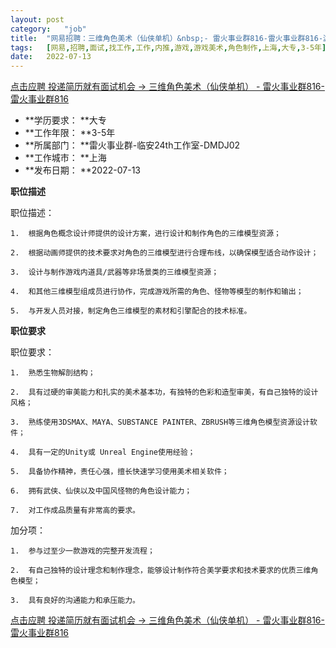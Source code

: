 ```yaml
---
layout:	post
category:	"job"
title:	"网易招聘：三维角色美术（仙侠单机）&nbsp;- 雷火事业群816-雷火事业群816-游戏-游戏美术-角色制作-上海大专3-5年"
tags:	[网易,招聘,面试,找工作,工作,内推,游戏,游戏美术,角色制作,上海,大专,3-5年]
date:	2022-07-13
---
```


[点击应聘 投递简历就有面试机会 ->  三维角色美术（仙侠单机）&nbsp;- 雷火事业群816-雷火事业群816](http://mobile.bole.netease.com/bole/boleDetail?id=31246&employeeId=346f03c3cda5f04c&key=all)



- **学历要求： **大专
- **工作年限： **3-5年
- **所属部门： **雷火事业群-临安24th工作室-DMDJ02
- **工作城市： **上海
- **发布日期： **2022-07-13



**职位描述**

职位描述：

	1.	根据角色概念设计师提供的设计方案，进行设计和制作角色的三维模型资源；

	2.	根据动画师提供的技术要求对角色的三维模型进行合理布线，以确保模型适合动作设计；

	3.	设计与制作游戏内道具/武器等非场景类的三维模型资源；

	4.	和其他三维模型组成员进行协作，完成游戏所需的角色、怪物等模型的制作和输出；

	5.	与开发人员对接，制定角色三维模型的素材和引擎配合的技术标准。



**职位要求**

职位要求：

	1.	熟悉生物解剖结构；

	2.	具有过硬的审美能力和扎实的美术基本功，有独特的色彩和造型审美，有自己独特的设计风格；

	3.	熟练使用3DSMAX、MAYA、SUBSTANCE PAINTER、ZBRUSH等三维角色模型资源设计软件；

	4.	具有一定的Unity或 Unreal Engine使用经验；

	5.	具备协作精神，责任心强，擅长快速学习使用美术相关软件；

	6.	拥有武侠、仙侠以及中国风怪物的角色设计能力；

	7.	对工作成品质量有非常高的要求。



加分项：

	1.	参与过至少一款游戏的完整开发流程；

	2.	有自己独特的设计理念和制作理念，能够设计制作符合美学要求和技术要求的优质三维角色模型；

	3.	具有良好的沟通能力和承压能力。



[点击应聘 投递简历就有面试机会 ->  三维角色美术（仙侠单机）&nbsp;- 雷火事业群816-雷火事业群816](http://mobile.bole.netease.com/bole/boleDetail?id=31246&employeeId=346f03c3cda5f04c&key=all)